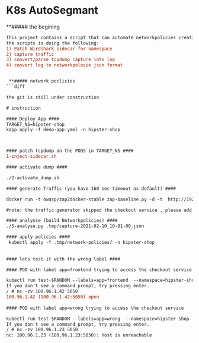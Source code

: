 #  K8s AutoSegmant

 **##### the begining 
```diff
This project contains a script that can automate networkpolicies creation based on the application traffic.
the scripts is doing the following: 
1) Patch Wirdshark sidecar for namespace
2) capture traffic
3) convert/parse tcpdump capture into log
4) convert log to networkpolocie json format


 **##### network poclicies
```diff

the git is still under construction

# instruction

#### Deploy App ####
TARGET_NS=hipster-shop
kapp apply -f demo-app.yaml -n hipster-shop



#### patch tcpdump on the PODS in TARGET_NS ####
1-inject-sidecar.sh 

#### activate dump #### 

./2-activate_dump.sh

#### generate Traffic (you have 160 sec timeout as default) ####

docker run -t owasp/zap2docker-stable zap-baseline.py -d -t  http://192.168.1.26

#note: the traffic generator skipped the checkout service , please add cart manualy during the capture (http://192.168.1.26/cart/checkout)

#### analysse (build Networkpolicies) ####
./5-analyse.py .tmp/capture-2021-02-10_10-01-00.json 

#### apply policies ####
 kubectl apply -f .tmp/network-policies/ -n hipster-shop
 
 
#### lets test it with the wrong label ####

#### POD with label app=frontend trying to access the checkout service

kubectl run test-$RANDOM --labels=app=frontend  --namespace=hipster-shop --rm -i -t --image=alpine -- sh
If you don't see a command prompt, try pressing enter.
/ # nc -zv 100.96.1.42 5050
100.96.1.42 (100.96.1.42:5050) open
 
#### POD with label app=wrong trying to access the checkout service

kubectl run test-$RANDOM --labels=app=wrong  --namespace=hipster-shop --rm -i -t --image=alpine -- sh
If you don't see a command prompt, try pressing enter.
/ # nc -zv 100.96.1.23 5050
nc: 100.96.1.23 (100.96.1.23:5050): Host is unreachable

